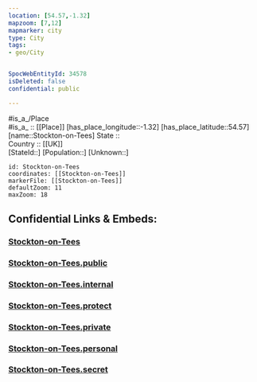 ```yaml
---
location: [54.57,-1.32] 
mapzoom: [7,12] 
mapmarker: city 
type: City
tags:
- geo/City


SpocWebEntityId: 34578
isDeleted: false
confidential: public

---
```

#is_a_/Place  
#is_a_ :: [[Place]] 
[has_place_longitude::-1.32] 
[has_place_latitude::54.57] 
[name::Stockton-on-Tees] 
State ::  
Country :: [[UK]]  
[StateId::] 
[Population::] 
[Unknown::] 


```leaflet
id: Stockton-on-Tees
coordinates: [[Stockton-on-Tees]] 
markerFile: [[Stockton-on-Tees]] 
defaultZoom: 11 
maxZoom: 18
```


## Confidential Links & Embeds: 

### [Stockton-on-Tees](/_Standards/Earth/Continent/Europe/Europe~North/UK/England/Regions~England/North_East_England/Stockton-on-Tees,County/cities~Stockton-on-Tees/Stockton-on-Tees.md) 

### [Stockton-on-Tees.public](/_public/Earth/Continent/Europe/Europe~North/UK/England/Regions~England/North_East_England/Stockton-on-Tees,County/cities~Stockton-on-Tees/Stockton-on-Tees.public.md) 

### [Stockton-on-Tees.internal](/_internal/Earth/Continent/Europe/Europe~North/UK/England/Regions~England/North_East_England/Stockton-on-Tees,County/cities~Stockton-on-Tees/Stockton-on-Tees.internal.md) 

### [Stockton-on-Tees.protect](/_protect/Earth/Continent/Europe/Europe~North/UK/England/Regions~England/North_East_England/Stockton-on-Tees,County/cities~Stockton-on-Tees/Stockton-on-Tees.protect.md) 

### [Stockton-on-Tees.private](/_private/Earth/Continent/Europe/Europe~North/UK/England/Regions~England/North_East_England/Stockton-on-Tees,County/cities~Stockton-on-Tees/Stockton-on-Tees.private.md) 

### [Stockton-on-Tees.personal](/_personal/Earth/Continent/Europe/Europe~North/UK/England/Regions~England/North_East_England/Stockton-on-Tees,County/cities~Stockton-on-Tees/Stockton-on-Tees.personal.md) 

### [Stockton-on-Tees.secret](/_secret/Earth/Continent/Europe/Europe~North/UK/England/Regions~England/North_East_England/Stockton-on-Tees,County/cities~Stockton-on-Tees/Stockton-on-Tees.secret.md)

